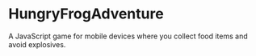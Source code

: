 # HungryFrogAdventure
A JavaScript game for mobile devices where you collect food items and avoid explosives. 
